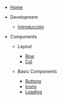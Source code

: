 - [Home](/docs/home.md)

- Development

  - [Introducción](/docs/intro.md)

- Components

  - Layout

    - [Row](/Row/Row.md)
    - [Col](/Col/Col.md)

  - Basic Components

    - [Buttons](/Button/Button.md)
    - [Icons](/Icons/Icon.md)
    - [Loading](/Loading/Loading.md)
